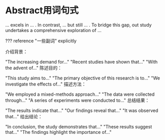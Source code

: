 # Abstract用词句式
... excels in ... . In contrast, ... but still ... . To bridge this gap, out study undertakes a comprehensive exploration of ...

<!-- prettier-ignore-start -->
??? reference "一些副词"
    explicitly
<!-- prettier-ignore-end -->

介绍背景：

"The increasing demand for..."
"Recent studies have shown that..."
"With the advent of..."
陈述目的：

"This study aims to..."
"The primary objective of this research is to..."
"We investigate the effects of..."
描述方法：

"We employed a mixed-methods approach..."
"The data were collected through..."
"A series of experiments were conducted to..."
总结结果：

"The results indicate that..."
"Our findings reveal that..."
"It was observed that..."
给出结论：

"In conclusion, the study demonstrates that..."
"These results suggest that..."
"The findings highlight the importance of..."